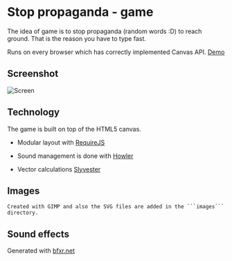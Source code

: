 # Stop propaganda - game

The idea of game is to stop propaganda (random words :D) to reach ground. That is the reason you have to type fast.

Runs on every browser which has correctly implemented Canvas API. [Demo](http://riston.github.io/typing-war/)

## Screenshot

![Screen](https://raw.githubusercontent.com/riston/typing-war/master/screenshots/screenshot.png)

## Technology

The game is built on top of the HTML5 canvas.

  - Modular layout with [RequireJS](http://requirejs.org/)

  - Sound management is done with [Howler](http://howlerjs.com/)

  - Vector calculations [Slyvester](http://sylvester.jcoglan.com/)

## Images

    Created with GIMP and also the SVG files are added in the ```images``` directory.

## Sound effects

Generated with [bfxr.net](http://www.bfxr.net/)

